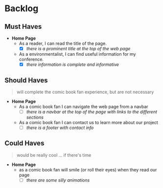 # Backlog

## Must Haves

- **Home Page**
  - As a reader, I can read the title of the page.
    - [x] _there is a prominent title at the top of the web page_
  - As a environmentalist, I can find useful information for my conference.
    - [x] _there information is complete and informative_

## Should Haves

> will complete the comic book fan experience, but are not necessary

- **Home Page**
  - As a comic book fan I can navigate the web page from a navbar
    - [ ] _there is a navbar at the top of the page with links to the different
          sections_
  - As a comic book fan I can contact us to learn more about our project
    - [ ] _there is a footer with contact info_

## Could Haves

> would be really cool ... if there's time

- **Home Page**
  - as a comic book fan will smile (or roll their eyes) when they read our page
    - [ ] _there are some silly animations_
